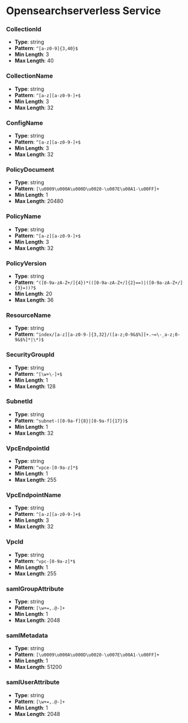 # Opensearchserverless Service

### CollectionId
- **Type**: string
- **Pattern**: `^[a-z0-9]{3,40}$`
- **Min Length**: 3
- **Max Length**: 40

### CollectionName
- **Type**: string
- **Pattern**: `^[a-z][a-z0-9-]+$`
- **Min Length**: 3
- **Max Length**: 32

### ConfigName
- **Type**: string
- **Pattern**: `^[a-z][a-z0-9-]+$`
- **Min Length**: 3
- **Max Length**: 32

### PolicyDocument
- **Type**: string
- **Pattern**: `[\u0009\u000A\u000D\u0020-\u007E\u00A1-\u00FF]+`
- **Min Length**: 1
- **Max Length**: 20480

### PolicyName
- **Type**: string
- **Pattern**: `^[a-z][a-z0-9-]+$`
- **Min Length**: 3
- **Max Length**: 32

### PolicyVersion
- **Type**: string
- **Pattern**: `^([0-9a-zA-Z+/]{4})*(([0-9a-zA-Z+/]{2}==)|([0-9a-zA-Z+/]{3}=))?$`
- **Min Length**: 20
- **Max Length**: 36

### ResourceName
- **Type**: string
- **Pattern**: `^index/[a-z][a-z0-9-]{3,32}/([a-z;0-9&$%][+.~=\-_a-z;0-9&$%]*|\*)$`

### SecurityGroupId
- **Type**: string
- **Pattern**: `^[\w+\-]+$`
- **Min Length**: 1
- **Max Length**: 128

### SubnetId
- **Type**: string
- **Pattern**: `^subnet-([0-9a-f]{8}|[0-9a-f]{17})$`
- **Min Length**: 1
- **Max Length**: 32

### VpcEndpointId
- **Type**: string
- **Pattern**: `^vpce-[0-9a-z]*$`
- **Min Length**: 1
- **Max Length**: 255

### VpcEndpointName
- **Type**: string
- **Pattern**: `^[a-z][a-z0-9-]+$`
- **Min Length**: 3
- **Max Length**: 32

### VpcId
- **Type**: string
- **Pattern**: `^vpc-[0-9a-z]*$`
- **Min Length**: 1
- **Max Length**: 255

### samlGroupAttribute
- **Type**: string
- **Pattern**: `[\w+=,.@-]+`
- **Min Length**: 1
- **Max Length**: 2048

### samlMetadata
- **Type**: string
- **Pattern**: `[\u0009\u000A\u000D\u0020-\u007E\u00A1-\u00FF]+`
- **Min Length**: 1
- **Max Length**: 51200

### samlUserAttribute
- **Type**: string
- **Pattern**: `[\w+=,.@-]+`
- **Min Length**: 1
- **Max Length**: 2048

